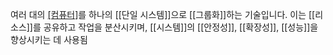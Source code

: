 여러 대의 [[컴퓨터]]([[노드]])를 하나의 [[단일 시스템]]으로 [[그룹화]]하는 기술입니다. 이는 [[리소스]]를 공유하고 작업을 분산시키며, [[시스템]]의 [[안정성]], [[확장성]], [[성능]]을 향상시키는 데 사용됨